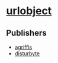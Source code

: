 # [urlobject](https://pypi.org/project/urlobject)



## Publishers
- [agriffis](https://pypi.org/user/agriffis)
- [disturbyte](https://pypi.org/user/disturbyte)

